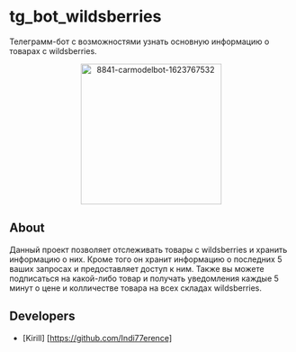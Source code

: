 # tg_bot_wildsberries
Телеграмм-бот с возможностями узнать основную информацию о товарах с wildsberries.

<p align="center">
      <img src="https://static5.tgstat.ru/channels/_0/eb/ebc2de8de74a44335934a5a8c10bd221.jpg" alt="8841-carmodelbot-1623767532" border="0" width="250">
</p>

## About

Данный проект позволяет отслеживать товары с wildsberries и хранить информацию о них. Кроме того он хранит информацию о последних 5 ваших запросах и предоставляет доступ к ним. Также вы можете подписаться на какой-либо товар и получать уведомления каждые 5 минут о цене и колличестве товара на всех складах wildsberries.

## Developers

- [Kirill] [https://github.com/Indi77erence]
